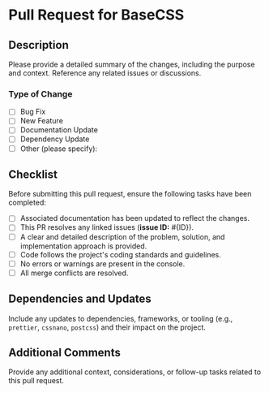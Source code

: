 # Pull Request for BaseCSS

## Description

Please provide a detailed summary of the changes, including the purpose and context. Reference any related issues or discussions.

### Type of Change

- [ ] Bug Fix
- [ ] New Feature
- [ ] Documentation Update
- [ ] Dependency Update
- [ ] Other (please specify):

## Checklist

Before submitting this pull request, ensure the following tasks have been completed:

- [ ] Associated documentation has been updated to reflect the changes.
- [ ] This PR resolves any linked issues (**issue ID:** #{ID}).
- [ ] A clear and detailed description of the problem, solution, and implementation approach is provided.
- [ ] Code follows the project's coding standards and guidelines.
- [ ] No errors or warnings are present in the console.
- [ ] All merge conflicts are resolved.

## Dependencies and Updates

Include any updates to dependencies, frameworks, or tooling (e.g., `prettier`, `cssnano`, `postcss`) and their impact on the project.

## Additional Comments

Provide any additional context, considerations, or follow-up tasks related to this pull request.
